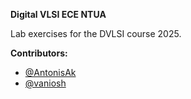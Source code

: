 <h><strong>Digital VLSI ECE NTUA</strong></h>

Lab exercises for the DVLSI course 2025.

**Contributors:**
- [@AntonisAk](https://github.com/AntonisAk) 
- [@vaniosh](https://github.com/vaniosh)

